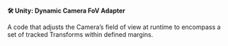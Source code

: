 ---
---

**🛠️ Unity: Dynamic Camera FoV Adapter**

A code that adjusts the Camera’s field of view at runtime to encompass a set of tracked Transforms within defined margins.
